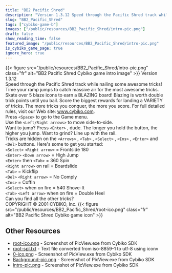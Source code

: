 ```yaml
---
title: "BB2 Pacific Shred"
description: "Version 1.3.12 Speed through the Pacific Shred track while nailing some awesome tricks! Time your ramp jumps to catch massive air for the most awesome tricks. Skate over 5 blaze icons to earn a BLAZING board! Blazing is worth double trick points until you bail. Score the biggest..."
slug: "BB2_Pacific_Shred"
tags: ["cybiko-game-b"]
images: ["/public/resources/BB2_Pacific_Shred/intro-pic.png"]
draft: false
show_reading_time: false
featured_image: "/public/resources/BB2_Pacific_Shred/intro-pic.png"
is_cybiko_game_page: true
ignore_hero: true
---
```

{{< figure src="/public/resources/BB2_Pacific_Shred/intro-pic.png" class="fr" alt="BB2 Pacific Shred Cybiko game intro image" >}}
Version 1.3.12 \
Speed through the Pacific Shred track while nailing some awesome tricks! Time your ramp jumps to catch massive air for the most awesome tricks. Skate over 5 blaze icons to earn a BLAZING board! Blazing is worth double trick points until you bail. Score the biggest rewards for landing a VARIETY of tricks. The more tricks you conquer, the more you score. For full detailed rules, visit our Web site: www.cybiko.com. \
Press `<Space>`  to go to the Game menu. \
Use the `<Left/Right arrows>`  to move side-to-side. \
Want to jump? Press `<Enter>` , dude. The longer you hold the button, the higher you jump. Want to grind? Line up with the rail. \
Tricks are hidden on the `<Arrows>` , `<Tab>` , `<Select>` , `<Ins>` , `<Enter>`  and `<Del>`  buttons. Here's some to get you started: \
`<Select>` `<Right arrow>`  = Frontside 180 \
`<Enter>` `<Down arrow>`  = High Jump \
`<Enter>`  then `<Tab>`  = 360 Spin \
`<Right arrow>`  on rail = Boardslide \
`<Tab>`  = Kickflip \
`<Del>` `<Right arrow>`  = No Comply \
`<Ins>`  = Coffin \
`<Select>`  when on fire = 540 Shove-It \
`<Tab>` `<Left arrow>`  when on fire = Double Heel \
Can you find all the other tricks? \
COPYRIGHT © 2001 CYBIKO, Inc. {{< figure src="/public/resources/BB2_Pacific_Shred/root-ico.png" class="fr" alt="BB2 Pacific Shred Cybiko game icon" >}}

## Other Resources
* [root-ico.png](/public/resources/BB2_Pacific_Shred/root-ico.png) - Screenshot of PicView.exe from Cybiko SDK
* [root-spl.txt](/public/resources/BB2_Pacific_Shred/root-spl.txt) - Text file converted from iso-8859-1 to utf-8 using iconv
* [0-ico.png](/public/resources/BB2_Pacific_Shred/0-ico.png) - Screenshot of PicView.exe from Cybiko SDK
* [Background-pic.png](/public/resources/BB2_Pacific_Shred/Background-pic.png) - Screenshot of PicView.exe from Cybiko SDK
* [intro-pic.png](/public/resources/BB2_Pacific_Shred/intro-pic.png) - Screenshot of PicView.exe from Cybiko SDK
